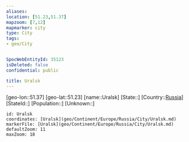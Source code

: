 ```yaml
---
aliases: 
location: [51.23,51.37]
mapzoom: [7,12] 
mapmarker: city 
type: City
tags:
- geo/City


SpocWebEntityId: 35123
isDeleted: false
confidential: public

title: Uralsk
---
```

[geo-lon::51.37]
[geo-lat::51.23]
[name::Uralsk]
[State::]
[Country::[Russia](geo/Continent/Europe/Russia.md)]
[StateId::]
[Population::]
[Unknown::]


```leaflet
id: Uralsk
coordinates: [Uralsk](geo/Continent/Europe/Russia/City/Uralsk.md)
markerFile: [Uralsk](geo/Continent/Europe/Russia/City/Uralsk.md)
defaultZoom: 11 
maxZoom: 18
```



